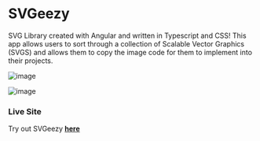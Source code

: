 # SVGeezy
SVG Library created with Angular and written in Typescript and CSS! This app allows users to sort through a collection of Scalable Vector Graphics (SVGS) and allows them to copy the image code for them to implement into their projects.




![image](https://github.com/tetonkaa/svgeezy/assets/100241450/fb7d5dde-846b-4230-8e40-59ba2f32f4e7)



![image](https://github.com/tetonkaa/svgeezy/assets/100241450/0d6fbf74-1bbf-40da-8ff5-5136d4d5bea6)


<H3>Live Site</H3>
<p>Try out SVGeezy <a href="https://svgeezy-production.up.railway.app/svgs"><b>here</b></a></p>
